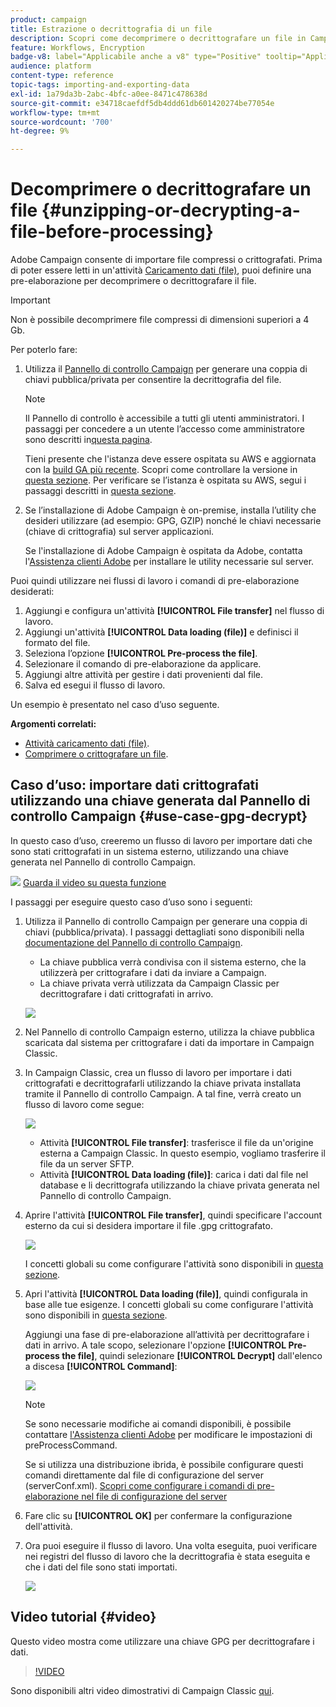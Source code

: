 ```yaml
---
product: campaign
title: Estrazione o decrittografia di un file
description: Scopri come decomprimere o decrittografare un file in Campaign prima dell’elaborazione
feature: Workflows, Encryption
badge-v8: label="Applicabile anche a v8" type="Positive" tooltip="Applicabile anche a Campaign v8"
audience: platform
content-type: reference
topic-tags: importing-and-exporting-data
exl-id: 1a79da3b-2abc-4bfc-a0ee-8471c478638d
source-git-commit: e34718caefdf5db4ddd61db601420274be77054e
workflow-type: tm+mt
source-wordcount: '700'
ht-degree: 9%

---
```



# Decomprimere o decrittografare un file {#unzipping-or-decrypting-a-file-before-processing}

Adobe Campaign consente di importare file compressi o crittografati. Prima di poter essere letti in un&#39;attività [Caricamento dati (file)](../../workflow/using/data-loading-file.md), puoi definire una pre-elaborazione per decomprimere o decrittografare il file.

>[!IMPORTANT]
>
>Non è possibile decomprimere file compressi di dimensioni superiori a 4 Gb.

Per poterlo fare:

1. Utilizza il [Pannello di controllo Campaign](https://experienceleague.adobe.com/docs/control-panel/using/instances-settings/gpg-keys-management.html#decrypting-data) per generare una coppia di chiavi pubblica/privata per consentire la decrittografia del file.

   >[!NOTE]
   >
   >Il Pannello di controllo è accessibile a tutti gli utenti amministratori. I passaggi per concedere a un utente l’accesso come amministratore sono descritti in[questa pagina](https://experienceleague.adobe.com/docs/control-panel/using/discover-control-panel/managing-permissions.html?lang=it#discover-control-panel).
   >
   >Tieni presente che l&#39;istanza deve essere ospitata su AWS e aggiornata con la [build GA più recente](../../rn/using/rn-overview.md). Scopri come controllare la versione in [questa sezione](../../platform/using/launching-adobe-campaign.md#getting-your-campaign-version). Per verificare se l’istanza è ospitata su AWS, segui i passaggi descritti in [questa sezione](https://experienceleague.adobe.com/docs/control-panel/using/faq.html?lang=it).

1. Se l’installazione di Adobe Campaign è on-premise, installa l’utility che desideri utilizzare (ad esempio: GPG, GZIP) nonché le chiavi necessarie (chiave di crittografia) sul server applicazioni.

   Se l&#39;installazione di Adobe Campaign è ospitata da Adobe, contatta l&#39;[Assistenza clienti Adobe](https://helpx.adobe.com/it/enterprise/admin-guide.html/enterprise/using/support-for-experience-cloud.ug.html) per installare le utility necessarie sul server.

Puoi quindi utilizzare nei flussi di lavoro i comandi di pre-elaborazione desiderati:

1. Aggiungi e configura un&#39;attività **[!UICONTROL File transfer]** nel flusso di lavoro.
1. Aggiungi un&#39;attività **[!UICONTROL Data loading (file)]** e definisci il formato del file.
1. Seleziona l’opzione **[!UICONTROL Pre-process the file]**.
1. Selezionare il comando di pre-elaborazione da applicare.
1. Aggiungi altre attività per gestire i dati provenienti dal file.
1. Salva ed esegui il flusso di lavoro.

Un esempio è presentato nel caso d’uso seguente.

**Argomenti correlati:**

* [Attività caricamento dati (file)](../../workflow/using/data-loading-file.md).
* [Comprimere o crittografare un file](../../workflow/using/how-to-use-workflow-data.md#zipping-or-encrypting-a-file).

## Caso d’uso: importare dati crittografati utilizzando una chiave generata dal Pannello di controllo Campaign {#use-case-gpg-decrypt}

In questo caso d’uso, creeremo un flusso di lavoro per importare dati che sono stati crittografati in un sistema esterno, utilizzando una chiave generata nel Pannello di controllo Campaign.

![](assets/do-not-localize/how-to-video.png) [Guarda il video su questa funzione](#video)

I passaggi per eseguire questo caso d’uso sono i seguenti:

1. Utilizza il Pannello di controllo Campaign per generare una coppia di chiavi (pubblica/privata). I passaggi dettagliati sono disponibili nella [documentazione del Pannello di controllo Campaign](https://experienceleague.adobe.com/docs/control-panel/using/instances-settings/gpg-keys-management.html#decrypting-data).

   * La chiave pubblica verrà condivisa con il sistema esterno, che la utilizzerà per crittografare i dati da inviare a Campaign.
   * La chiave privata verrà utilizzata da Campaign Classic per decrittografare i dati crittografati in arrivo.

   ![](assets/gpg_generate.png)

1. Nel Pannello di controllo Campaign esterno, utilizza la chiave pubblica scaricata dal sistema per crittografare i dati da importare in Campaign Classic.

1. In Campaign Classic, crea un flusso di lavoro per importare i dati crittografati e decrittografarli utilizzando la chiave privata installata tramite il Pannello di controllo Campaign. A tal fine, verrà creato un flusso di lavoro come segue:

   ![](assets/gpg_import_workflow.png)

   * Attività **[!UICONTROL File transfer]**: trasferisce il file da un&#39;origine esterna a Campaign Classic. In questo esempio, vogliamo trasferire il file da un server SFTP.
   * Attività **[!UICONTROL Data loading (file)]**: carica i dati dal file nel database e li decrittografa utilizzando la chiave privata generata nel Pannello di controllo Campaign.

1. Aprire l&#39;attività **[!UICONTROL File transfer]**, quindi specificare l&#39;account esterno da cui si desidera importare il file .gpg crittografato.

   ![](assets/gpg_key_transfer.png)

   I concetti globali su come configurare l&#39;attività sono disponibili in [questa sezione](../../workflow/using/file-transfer.md).

1. Apri l&#39;attività **[!UICONTROL Data loading (file)]**, quindi configurala in base alle tue esigenze. I concetti globali su come configurare l&#39;attività sono disponibili in [questa sezione](../../workflow/using/data-loading-file.md).

   Aggiungi una fase di pre-elaborazione all’attività per decrittografare i dati in arrivo. A tale scopo, selezionare l&#39;opzione **[!UICONTROL Pre-process the file]**, quindi selezionare **[!UICONTROL Decrypt]** dall&#39;elenco a discesa **[!UICONTROL Command]**:

   ![](assets/gpg_load.png)

   >[!NOTE]
   >
   >Se sono necessarie modifiche ai comandi disponibili, è possibile contattare [l&#39;Assistenza clienti Adobe](https://helpx.adobe.com/it/enterprise/admin-guide.html/enterprise/using/support-for-experience-cloud.ug.html) per modificare le impostazioni di preProcessCommand.
   >
   >Se si utilizza una distribuzione ibrida, è possibile configurare questi comandi direttamente dal file di configurazione del server (serverConf.xml). [Scopri come configurare i comandi di pre-elaborazione nel file di configurazione del server](../../installation/using/the-server-configuration-file.md#preprocesscommand)

1. Fare clic su **[!UICONTROL OK]** per confermare la configurazione dell&#39;attività.

1. Ora puoi eseguire il flusso di lavoro. Una volta eseguita, puoi verificare nei registri del flusso di lavoro che la decrittografia è stata eseguita e che i dati del file sono stati importati.

   ![](assets/gpg_run.png)

## Video tutorial {#video}

Questo video mostra come utilizzare una chiave GPG per decrittografare i dati.

>[!VIDEO](https://video.tv.adobe.com/v/36482?quality=12)

Sono disponibili altri video dimostrativi di Campaign Classic [qui](https://experienceleague.adobe.com/docs/campaign-classic-learn/tutorials/overview.html?lang=it).
